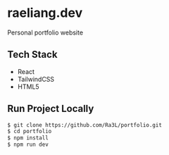 # raeliang.dev

Personal portfolio website

## Tech Stack

- React
- TailwindCSS
- HTML5

## Run Project Locally

```bash
$ git clone https://github.com/Ra3L/portfolio.git
$ cd portfolio
$ npm install
$ npm run dev
```
